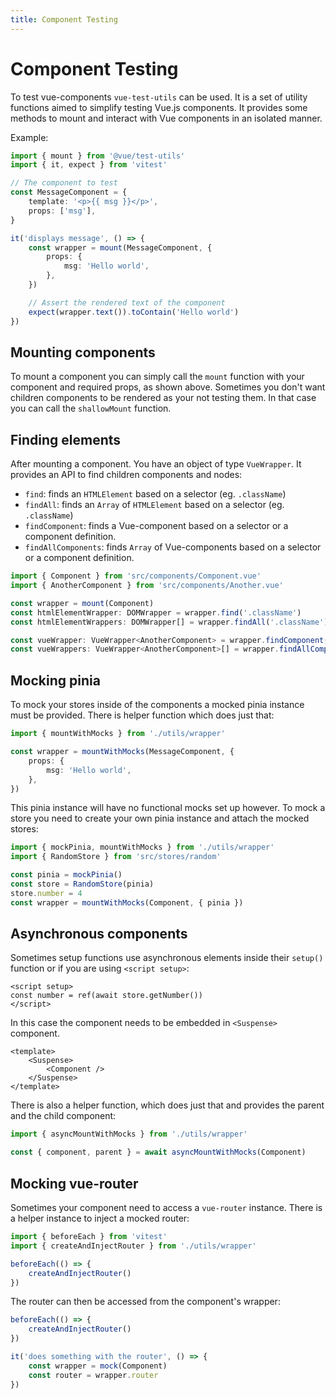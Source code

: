 ```yaml
---
title: Component Testing
---
```


# Component Testing

To test vue-components `vue-test-utils` can be used. It is a set of utility functions aimed to simplify testing Vue.js components. It provides some methods to mount and interact with Vue components in an isolated manner.

Example:

```ts
import { mount } from '@vue/test-utils'
import { it, expect } from 'vitest'

// The component to test
const MessageComponent = {
	template: '<p>{{ msg }}</p>',
	props: ['msg'],
}

it('displays message', () => {
	const wrapper = mount(MessageComponent, {
		props: {
			msg: 'Hello world',
		},
	})

	// Assert the rendered text of the component
	expect(wrapper.text()).toContain('Hello world')
})
```

## Mounting components

To mount a component you can simply call the `mount` function with your component and required props, as shown above.
Sometimes you don't want children components to be rendered as your not testing them. In that case you can call the `shallowMount` function.

## Finding elements

After mounting a component. You have an object of type `VueWrapper`. It provides an API to find children components and nodes:

-   `find`: finds an `HTMLElement` based on a selector (eg. `.className`)
-   `findAll`: finds an `Array` of `HTMLElement` based on a selector (eg. `.className`)
-   `findComponent`: finds a Vue-component based on a selector or a component definition.
-   `findAllComponents`: finds `Array` of Vue-components based on a selector or a component definition.

```ts
import { Component } from 'src/components/Component.vue'
import { AnotherComponent } from 'src/components/Another.vue'

const wrapper = mount(Component)
const htmlElementWrapper: DOMWrapper = wrapper.find('.className')
const htmlElementWrappers: DOMWrapper[] = wrapper.findAll('.className')

const vueWrapper: VueWrapper<AnotherComponent> = wrapper.findComponent(AnotherComponent)
const vueWrappers: VueWrapper<AnotherComponent>[] = wrapper.findAllComponents(AnotherComponent)
```

## Mocking pinia

To mock your stores inside of the components a mocked pinia instance must be provided.
There is helper function which does just that:

```ts
import { mountWithMocks } from './utils/wrapper'

const wrapper = mountWithMocks(MessageComponent, {
	props: {
		msg: 'Hello world',
	},
})
```

This pinia instance will have no functional mocks set up however. To mock a store you need to create your own pinia instance and attach the mocked stores:

```ts
import { mockPinia, mountWithMocks } from './utils/wrapper'
import { RandomStore } from 'src/stores/random'

const pinia = mockPinia()
const store = RandomStore(pinia)
store.number = 4
const wrapper = mountWithMocks(Component, { pinia })
```

## Asynchronous components

Sometimes setup functions use asynchronous elements inside their `setup()` function or if you are using `<script setup>`:

```vue
<script setup>
const number = ref(await store.getNumber())
</script>
```

In this case the component needs to be embedded in `<Suspense>` component.

```vue
<template>
	<Suspense>
		<Component />
	</Suspense>
</template>
```

There is also a helper function, which does just that and provides the parent and the child component:

```ts
import { asyncMountWithMocks } from './utils/wrapper'

const { component, parent } = await asyncMountWithMocks(Component)
```

## Mocking vue-router

Sometimes your component need to access a `vue-router` instance.
There is a helper instance to inject a mocked router:

```ts
import { beforeEach } from 'vitest'
import { createAndInjectRouter } from './utils/wrapper'

beforeEach(() => {
	createAndInjectRouter()
})
```

The router can then be accessed from the component's wrapper:

```ts
beforeEach(() => {
	createAndInjectRouter()
})

it('does something with the router', () => {
	const wrapper = mock(Component)
	const router = wrapper.router
})
```
